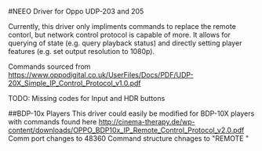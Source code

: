 #NEEO Driver for Oppo UDP-203 and 205

Currently, this driver only impliments commands to replace the remote contorl, but network control protocol is capable of more. It allows for querying of state (e.g. query playback status) and directly setting player features (e.g. set output resolution to 1080p).

Commands sourced from https://www.oppodigital.co.uk/UserFiles/Docs/PDF/UDP-20X_Simple_IP_Control_Protocol_v1.0.pdf

TODO:
Missing codes for Input and HDR buttons

##BDP-10x Players
This driver could easily be modified for BDP-10X players with commands found here http://cinema-therapy.de/wp-content/downloads/OPPO_BDP10x_IP_Remote_Control_Protocol_v2.0.pdf
Comm port changes to 48360
Command structure chnages to "REMOTE <COMMAND>"
